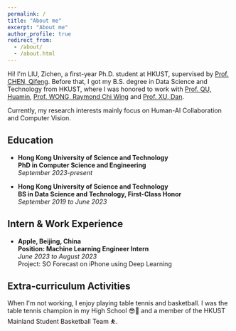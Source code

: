 ```yaml
---
permalink: /
title: "About me"
excerpt: "About me"
author_profile: true
redirect_from: 
  - /about/
  - /about.html
---
```


Hi! I'm LIU, Zichen, a first-year Ph.D. student at HKUST, supervised by [Prof. CHEN, Qifeng](https://cqf.io/). Before that, I got my B.S. degree in Data Science and Technology from HKUST, where I was honored to work with [Prof. QU, Huamin](http://www.huamin.org/), [Prof. WONG, Raymond Chi Wing](https://www.cse.ust.hk/~raywong/) and [Prof. XU, Dan](https://www.danxurgb.net/).

Currently, my research interests mainly focus on Human-AI Collaboration and Computer Vision.

Education
-----
* **Hong Kong University of Science and Technology**  
**PhD in Computer Science and Engineering**  
*September 2023-present*
  
* **Hong Kong University of Science and Technology**    
**BS in Data Science and Technology, First-Class Honor**     
*September 2019 to June 2023*  

Intern & Work Experience
----
* **Apple, Beijing, China** \
**Position: Machine Learning Engineer Intern** \
*June 2023 to August 2023* \
Project: SO Forecast on iPhone using Deep Learning
 
Extra-curriculum Activities
----
When I'm not working, I enjoy playing table tennis and basketball. I was the table tennis champion in my High School 😎🏓 and a member of the HKUST Mainland Student Basketball Team ⛹️.
